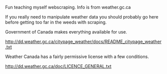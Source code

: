 Fun teaching myself webscraping.  Info is from weather.gc.ca

If you really need to manipulate weather data you should probably go here before getting too far in the
weeds with scraping.

Government of Canada makes everything available for use.


http://dd.weather.gc.ca/citypage_weather/docs/README_citypage_weather.txt


Weather Canada has a fairly permissive license with a few conditions.


http://dd.weather.gc.ca/doc/LICENCE_GENERAL.txt
